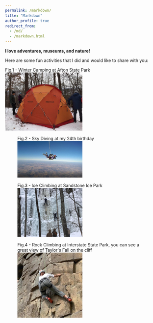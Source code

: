 ```yaml
---
permalink: /markdown/
title: "Markdown"
author_profile: true
redirect_from: 
  - /md/
  - /markdown.html
---
```


**I love adventures, museums, and nature!**

Here are some fun activities that I did and would like to share with you: 


<p align="center">
  <figcaption> Fig.1 - Winter Camping at Afton State Park</figcaption>
  <img src="/images/winter_camping.jpg" style="width:50%">
</p>


<figure>
    <figcaption> Fig.2 - Sky Diving at my 24th birthday </figcaption>
    <img src="/images/sky_diving.jpg" style="width:50%" class="center"/>
</figure>

<figure>
    <figcaption> Fig.3 - Ice Climbing at Sandstone Ice Park </figcaption>
    <img src="/images/ice_climbing.jpg" style="width:50%" class="center"/>
</figure>

<figure>
    <figcaption> Fig.4 - Rock Climbing at Interstate State Park, you can see a great view of Taylor's Fall on the cliff </figcaption>  
    <img src="/images/rock_climbing.jpg" style="width:50%" class="center"/>
</figure>
